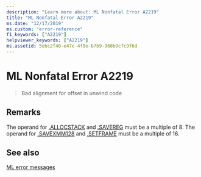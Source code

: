 ```yaml
---
description: "Learn more about: ML Nonfatal Error A2219"
title: "ML Nonfatal Error A2219"
ms.date: "12/17/2019"
ms.custom: "error-reference"
f1_keywords: ["A2219"]
helpviewer_keywords: ["A2219"]
ms.assetid: 5ebc2f40-e47e-4f8e-b7b9-960b9cfc9f6d
---
```

# ML Nonfatal Error A2219

> Bad alignment for offset in unwind code

## Remarks

The operand for [&period;ALLOCSTACK](dot-allocstack.md) and [&period;SAVEREG](dot-savereg.md) must be a multiple of 8.  The operand for [&period;SAVEXMM128](dot-savexmm128.md) and [&period;SETFRAME](dot-setframe.md) must be a multiple of 16.

## See also

[ML error messages](ml-error-messages.md)
